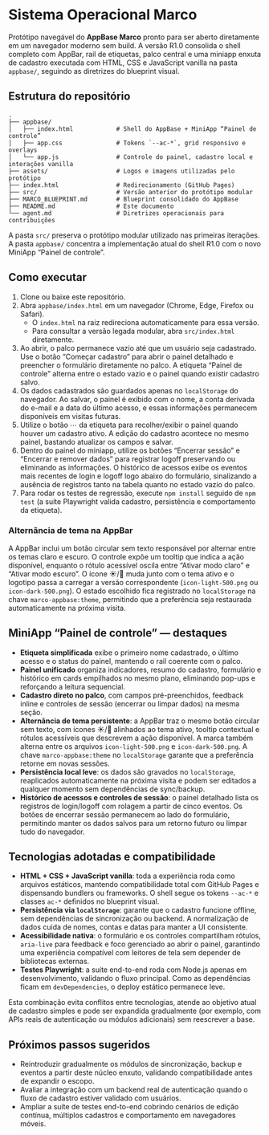 # Sistema Operacional Marco

Protótipo navegável do **AppBase Marco** pronto para ser aberto diretamente em um
navegador moderno sem build. A versão R1.0 consolida o shell completo com AppBar,
rail de etiquetas, palco central e uma miniapp enxuta de cadastro executada com
HTML, CSS e JavaScript vanilla na pasta `appbase/`, seguindo as diretrizes do
blueprint visual.

## Estrutura do repositório

```
.
├── appbase/
│   ├── index.html            # Shell do AppBase + MiniApp “Painel de controle”
│   ├── app.css               # Tokens `--ac-*`, grid responsivo e overlays
│   └── app.js                # Controle do painel, cadastro local e interações vanilla
├── assets/                   # Logos e imagens utilizadas pelo protótipo
├── index.html                # Redirecionamento (GitHub Pages)
├── src/                      # Versão anterior do protótipo modular
├── MARCO_BLUEPRINT.md        # Blueprint consolidado do AppBase
├── README.md                 # Este documento
└── agent.md                  # Diretrizes operacionais para contribuições
```

A pasta `src/` preserva o protótipo modular utilizado nas primeiras iterações.
A pasta `appbase/` concentra a implementação atual do shell R1.0 com o novo
MiniApp “Painel de controle”.

## Como executar

1. Clone ou baixe este repositório.
2. Abra `appbase/index.html` em um navegador (Chrome, Edge, Firefox ou Safari).
   - O `index.html` na raiz redireciona automaticamente para essa versão.
   - Para consultar a versão legada modular, abra `src/index.html` diretamente.
3. Ao abrir, o palco permanece vazio até que um usuário seja cadastrado. Use o
   botão “Começar cadastro” para abrir o painel detalhado e preencher o
   formulário diretamente no palco. A etiqueta “Painel de controle” alterna
   entre o estado vazio e o painel quando existir cadastro salvo.
4. Os dados cadastrados são guardados apenas no `localStorage` do navegador. Ao
   salvar, o painel é exibido com o nome, a conta derivada do e-mail e a data do
   último acesso, e essas informações permanecem disponíveis em visitas
   futuras.
5. Utilize o botão ⋯ da etiqueta para recolher/exibir o painel quando houver um
   cadastro ativo. A edição do cadastro acontece no mesmo painel, bastando
   atualizar os campos e salvar.
6. Dentro do painel do miniapp, utilize os botões “Encerrar sessão” e “Encerrar e
   remover dados” para registrar logoff preservando ou eliminando as
   informações. O histórico de acessos exibe os eventos mais recentes de login e
   logoff logo abaixo do formulário, sinalizando a ausência de registros tanto
   na tabela quanto no estado vazio do palco.
7. Para rodar os testes de regressão, execute `npm install` seguido de `npm test`
   (a suíte Playwright valida cadastro, persistência e comportamento da etiqueta).

### Alternância de tema na AppBar

A AppBar inclui um botão circular sem texto responsável por alternar entre os
temas claro e escuro. O controle expõe um tooltip que indica a ação disponível,
enquanto o rótulo acessível oscila entre “Ativar modo claro” e “Ativar modo
escuro”. O ícone ☀️/🌙 muda junto com o tema ativo e o logotipo passa a carregar
a versão correspondente (`icon-light-500.png` ou `icon-dark-500.png`). O estado
escolhido fica registrado no `localStorage` na chave `marco-appbase:theme`,
permitindo que a preferência seja restaurada automaticamente na próxima visita.

## MiniApp “Painel de controle” — destaques

- **Etiqueta simplificada** exibe o primeiro nome cadastrado, o último acesso e
  o status do painel, mantendo o rail coerente com o palco.
- **Painel unificado** organiza indicadores, resumo do cadastro, formulário e
  histórico em cards empilhados no mesmo plano, eliminando pop-ups e reforçando
  a leitura sequencial.
- **Cadastro direto no palco**, com campos pré-preenchidos, feedback inline e
  controles de sessão (encerrar ou limpar dados) na mesma seção.
- **Alternância de tema persistente**: a AppBar traz o mesmo botão circular sem
  texto, com ícones ☀️/🌙 alinhados ao tema ativo, tooltip contextual e rótulos
  acessíveis que descrevem a ação disponível. A marca também alterna entre os
  arquivos `icon-light-500.png` e `icon-dark-500.png`. A chave
  `marco-appbase:theme` no `localStorage` garante que a preferência retorne em
  novas sessões.
- **Persistência local leve**: os dados são gravados no `localStorage`,
  reaplicados automaticamente na próxima visita e podem ser editados a qualquer
  momento sem dependências de sync/backup.
- **Histórico de acessos e controles de sessão**: o painel detalhado lista os
  registros de login/logoff com rolagem a partir de cinco eventos. Os botões de
  encerrar sessão permanecem ao lado do formulário, permitindo manter os dados
  salvos para um retorno futuro ou limpar tudo do navegador.

## Tecnologias adotadas e compatibilidade

- **HTML + CSS + JavaScript vanilla**: toda a experiência roda como arquivos
  estáticos, mantendo compatibilidade total com GitHub Pages e dispensando
  bundlers ou frameworks. O shell segue os tokens `--ac-*` e classes `ac-*`
  definidos no blueprint visual.
- **Persistência via `localStorage`**: garante que o cadastro funcione offline,
  sem dependências de sincronização ou backend. A normalização de dados cuida de
  nomes, contas e datas para manter a UI consistente.
- **Acessibilidade nativa**: o formulário e os controles compartilham rótulos,
  `aria-live` para feedback e foco gerenciado ao abrir o painel, garantindo uma
  experiência compatível com leitores de tela sem depender de bibliotecas
  externas.
- **Testes Playwright**: a suíte end-to-end roda com Node.js apenas em
  desenvolvimento, validando o fluxo principal. Como as dependências ficam em
  `devDependencies`, o deploy estático permanece leve.

Esta combinação evita conflitos entre tecnologias, atende ao objetivo atual de
cadastro simples e pode ser expandida gradualmente (por exemplo, com APIs reais
de autenticação ou módulos adicionais) sem reescrever a base.

## Próximos passos sugeridos

- Reintroduzir gradualmente os módulos de sincronização, backup e eventos a
  partir deste núcleo enxuto, validando compatibilidade antes de expandir o
  escopo.
- Avaliar a integração com um backend real de autenticação quando o fluxo de
  cadastro estiver validado com usuários.
- Ampliar a suíte de testes end-to-end cobrindo cenários de edição contínua,
  múltiplos cadastros e comportamento em navegadores móveis.

